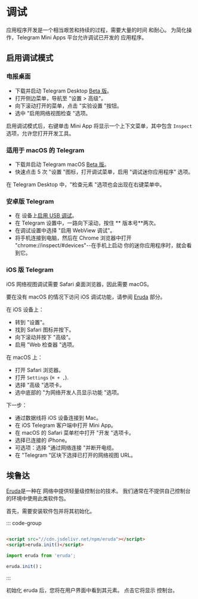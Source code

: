# 调试

应用程序开发是一个相当艰苦和持续的过程，需要大量的时间
和耐心。 为简化操作，Telegram Mini Apps 平台允许调试已开发的
应用程序。

## 启用调试模式

### 电报桌面

- 下载并启动
  Telegram Desktop [Beta 版](https://desktop.telegram.org/changelog#beta-version)。
- 打开侧边菜单，导航至 "设置 > 高级"。
- 向下滚动打开的菜单，点击 "实验设置 "按钮。
- 选中 "启用网络视图检查 "选项。

启用调试模式后，右键单击 Mini App 将显示一个上下文菜单，其中包含
`Inspect` 选项，允许您打开开发工具。

### 适用于 macOS 的 Telegram

- 下载并启动 Telegram macOS [Beta 版](https://telegram.org/dl/macos/beta)。
- 快速点击 5 次 "设置 "图标，打开调试菜单，启用 "调试迷你应用程序"
  选项。

在 Telegram Desktop 中，"检查元素 "选项也会出现在右键菜单中。

### 安卓版 Telegram

- 在
  设备上[启用 USB 调试](https://developer.chrome.com/docs/devtools/remote-debugging/)。
- 在 Telegram 设置中，一路向下滚动，按住 \*\* 版本号\*\*两次。
- 在调试设置中选择 "启用 WebView 调试"。
- 将手机连接到电脑，然后在 Chrome 浏览器中打开 "chrome://inspect/#devices"--在手机上启动
  你的迷你应用程序时，就会看到它。

### iOS 版 Telegram

iOS 网络视图调试需要 Safari 桌面浏览器，因此需要 macOS。

要在没有 macOS 的情况下访问 iOS 调试功能，请参阅 [Eruda](#eruda) 部分。

在 iOS 设备上：

- 转到 "设置"。
- 找到 Safari 图标并按下。
- 向下滚动并按下 "高级"。
- 启用 "Web 检查器 "选项。

在 macOS 上：

- 打开 Safari 浏览器。
- 打开 `Settings` (`⌘ + ,`).
- 选择 "高级 "选项卡。
- 选中底部的 "为网络开发人员显示功能 "选项。

下一步：

- 通过数据线将 iOS 设备连接到 Mac。
- 在 iOS Telegram 客户端中打开 Mini App。
- 在 macOS 的 Safari 菜单栏中打开 "开发 "选项卡。
- 选择已连接的 iPhone。
- 可选项：选择 "通过网络连接 "并断开电缆。
- 在 "Telegram "区块下选择已打开的网络视图 URL。

## 埃鲁达

[Eruda](https://www.npmjs.com/package/eruda)是一种在
网络中提供轻量级控制台的技术。 我们通常在不提供自己控制台的环境中使用此类软件包。

首先，需要安装软件包并将其初始化。

::: code-group

```html [script tag]

<script src="//cdn.jsdelivr.net/npm/eruda"></script>
<script>eruda.init()</script>
```

```typescript [npm package]
import eruda from 'eruda';

eruda.init()；
```

:::

初始化 eruda 后，您将在用户界面中看到其元素。 点击它将显示
控制台。
